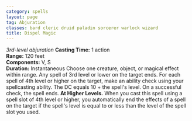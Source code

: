 ```yaml
---
category: spells
layout: page
tag: Abjuration
classes: bard cleric druid paladin sorcerer warlock wizard
title: Dispel Magic
---
```


_3rd-level abjuration_ **Casting Time:** 1 action    
**Range:** 120 feet    
**Components:** V, S    
**Duration:** Instantaneous Choose one creature, object, or magical effect within range. Any spell of 3rd level or lower on the target ends. For each spell of 4th level or higher on the target, make an ability check using your spellcasting ability. The DC equals 10 + the spell's level. On a successful check, the spell ends. **At Higher Levels.** When you cast this spell using a spell slot of 4th level or higher, you automatically end the effects of a spell on the target if the spell's level is equal to or less than the level of the spell slot you used. 